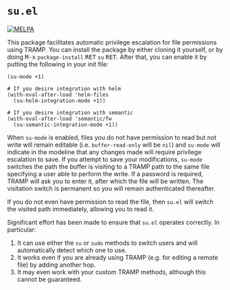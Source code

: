 # `su.el`

[![MELPA](https://melpa.org/packages/su-badge.svg)](https://melpa.org/#/su)

This package facilitates automatic privilege escalation for file permissions using TRAMP.
You can install the package by either cloning it yourself, or by doing <kbd>M-x</kbd> `package-install` <kbd>RET</kbd> `su` <kbd>RET</kbd>.
After that, you can enable it by putting the following in your init file:

```emacs
(su-mode +1)

# If you desire integration with helm
(with-eval-after-load 'helm-files
  (su-helm-integration-mode +1))
  
# If you desire integration with semantic
(with-eval-after-load 'semantic/fw
  (su-semantic-integration-mode +1))
```

When `su-mode` is enabled, files you do not have permission to read but not write will remain editable (i.e. `buffer-read-only`  will be `nil`) and `su-mode` will indicate in the modeline that any changes made will require privilege escalation to save.
If you attempt to save your modifications, `su-mode` switches the path the buffer is visiting to a TRAMP path to the same file specifying a user able to perform the write.
If a password is required, TRAMP will ask you to enter it, after which the file will be written.
The visitation switch is permanent so you will remain authenticated thereafter.

If you do not even have permission to read the file, then `su.el` will switch the visited path immediately, allowing you to read it.

Significant effort has been made to ensure that `su.el` operates correctly. 
In particular:

1. It can use either the `su` or `sudo` methods to switch users and will automatically detect which one to use.
2. It works even if you are already using TRAMP (e.g. for editing a remote file) by adding another hop.
3. It may even work with your custom TRAMP methods, although this cannot be guaranteed.

